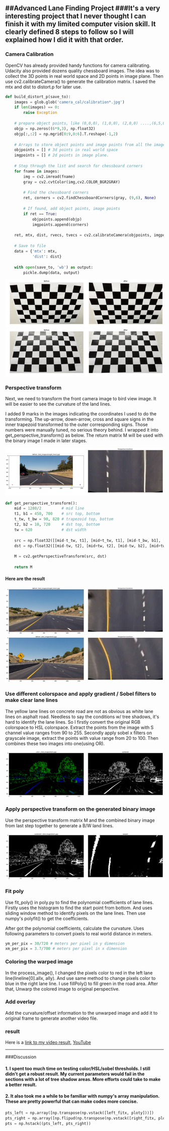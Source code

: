##Advanced Lane Finding Project
###It's a very interesting project that I never thought I can finish it with my limited computer vision skill. It clearly defined 8 steps to follow so I will explained how I did it with that order.
---

### Camera Calibration

OpenCV has already provided handy functions for camera calibrating. Udacity also provided dozens quality chessboard images. The idea was to collect the 3D points in real world space and 2D points in image plane. Then use cv2.calibrateCamera() to generate the calibration matrix. I saved the mtx and dist to distort.p for later use.

```python
def build_distort_p(save_to):
    images = glob.glob('camera_cal/calibration*.jpg')
    if len(images) == 0:
        raise Exception

    # prepare object points, like (0,0,0), (1,0,0), (2,0,0) ....,(6,5,0)
    objp = np.zeros((6*9,3), np.float32)
    objp[:,:2] = np.mgrid[0:9,0:6].T.reshape(-1,2)

    # Arrays to store object points and image points from all the images.
    objpoints = [] # 3d points in real world space
    imgpoints = [] # 2d points in image plane.

    # Step through the list and search for chessboard corners
    for fname in images:
        img = cv2.imread(fname)
        gray = cv2.cvtColor(img,cv2.COLOR_BGR2GRAY)

        # Find the chessboard corners
        ret, corners = cv2.findChessboardCorners(gray, (9,6), None)

        # If found, add object points, image points
        if ret == True:
            objpoints.append(objp)
            imgpoints.append(corners)

    ret, mtx, dist, rvecs, tvecs = cv2.calibrateCamera(objpoints, imgpoints, gray.shape[::-1], None, None)

    # Save to file
    data = {'mtx': mtx,
            'dist': dist}

    with open(save_to, 'wb') as output:
        pickle.dump(data, output)
```

![alt text][image1]
![alt text][image2]

### Perspective transform

Next, we need to transform the front camera image to bird view image. It will be easier to see the curvature of the land lines.

I added 9 marks in the images indicating the coordinates I used to do the transforming. The up-arrow, down-arrow, cross and square signs in the inner trapezoid transformed to the outer corresponding signs. Those numbers were manually tuned, no serious theory behind. I wrapped it into get_perspective_transform() as below. The return matrix M will be used with the binary image I made in later stages.

![alt text][image3]

```python
def get_perspective_transform():
    mid = 1280/2         # mid line
    t1, b1 = 450, 700    # src top, bottom
    t_tw, t_bw = 90, 820 # trapezoid top, bottom
    t2, b2 = 10, 720     # dst top, bottom
    tw = 620             # dst width

    src = np.float32([[mid-t_tw, t1], [mid+t_tw, t1], [mid-t_bw, b1], [mid+t_bw, b1]])
    dst = np.float32([[mid-tw, t2], [mid+tw, t2], [mid-tw, b2], [mid+tw, b2]])

    M = cv2.getPerspectiveTransform(src, dst)

    return M
```

#### Here are the result
![alt text][image4]
![alt text][image5]

### Use different colorspace and apply gradient / Sobel filters to make clear lane lines

The yellow lane lines on concrete road are not as obvious as white lane lines on asphalt road. Needless to say the conditions w/ tree shadows, it's hard to identify the lane lines. So I firstly convert the original RGB colorspace to HSL colorspace. Extract the points from the image with S channel value ranges from 90 to 255. Secondly apply sobel x filters on grayscale image, extract the points with value range from 20 to 100. Then combines these two images into one(using OR).

![alt text][image6]

### Apply perspective transform on the generated binary image

Use the perspective transform matrix M and the combined binary image from last step together to generate a B/W land lines.

![alt text][image7]

### Fit poly

Use fit_poly() in poly.py to find the polynomial coefficients of lane lines. Firstly uses the histogram to find the start point from bottom. And uses sliding window method to identify pixels on the lane lines. Then use numpy's polyfit() to get the coefficients.

After got the polynomial coefficients, calculate the curvature. Uses following parameters to convert pixels to real world distance in meters.

```python
ym_per_pix = 30/720 # meters per pixel in y dimension
xm_per_pix = 3.7/700 # meters per pixel in x dimension
```

### Coloring the warped image

In the process_image(), I changed the pixels color to red in the left lane line(lineline[0].allx, ally). And use same method to change pixels color to blue in the right lane line. I use fillPoly() to fill green in the road area. After that, Unwarp the colored image to original perspective.

### Add overlay

Add the curvature/offset information to the unwarped image and add it to original frame to generate another video file.

### result

Here is a [link to my video result](./output_images/output.mp4), [YouTube](https://youtu.be/KIL7BKiLgG8)

---

###Discussion

#### 1. I spent too much time on testing color/HSL/sobel thresholds. I still didn't get a robust result. My current parameters would fail in the sections with a lot of tree shadow areas. More efforts could take to make a better result.

#### 2. It also took me a while to be familiar with numpy's array manipulation. These are pretty powerful that can make codes more concise.

```python
pts_left = np.array([np.transpose(np.vstack([left_fitx, ploty]))])
pts_right = np.array([np.flipud(np.transpose(np.vstack([right_fitx, ploty])))])
pts = np.hstack((pts_left, pts_right))
```

[//]: # (Image References)

[image1]: ./output_images/chessboard-1.png "Chessboard-1"
[image2]: ./output_images/chessboard-2.png "Chessboard-2"
[image3]: ./output_images/perspective_transform-mark.png "Perspective transform-mark"
[image4]: ./output_images/perspective_transform-1.png "Perspective transform-1"
[image5]: ./output_images/perspective_transform-2.png "Perspective transform-2"
[image6]: ./output_images/colorspace-1.png "Colorspace-1"
[image7]: ./output_images/color_warped-1.png "Colorspace warped-1"
